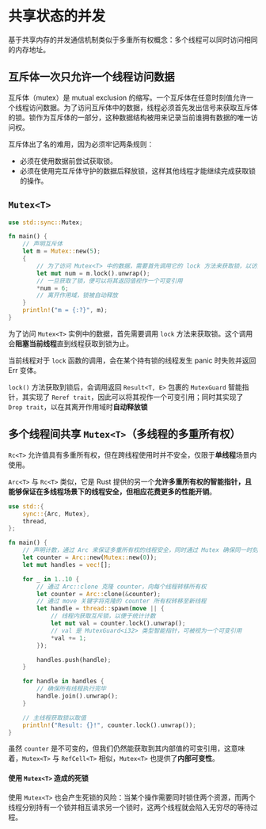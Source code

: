 # 共享状态的并发

基于共享内存的并发通信机制类似于多重所有权概念：多个线程可以同时访问相同的内存地址。

## 互斥体一次只允许一个线程访问数据

互斥体（mutex）是 mutual exclusion 的缩写。一个互斥体在任意时刻值允许一个线程访问数据。为了访问互斥体中的数据，线程必须首先发出信号来获取互斥体的锁。锁作为互斥体的一部分，这种数据结构被用来记录当前谁拥有数据的唯一访问权。

互斥体出了名的难用，因为必须牢记两条规则：

* 必须在使用数据前尝试获取锁。
* 必须在使用完互斥体守护的数据后释放锁，这样其他线程才能继续完成获取锁的操作。

## `Mutex<T>`

```rs
use std::sync::Mutex;

fn main() {
    // 声明互斥体
    let m = Mutex::new(5);
    {
        // 为了访问 Mutex<T> 中的数据，需要首先调用它的 lock 方法来获取锁，以访问互斥器中的数据
        let mut num = m.lock().unwrap();
        // 一旦获取了锁，便可以将其返回值视作一个可变引用
        *num = 6;
        // 离开作用域，锁被自动释放
    }
    println!("m = {:?}", m);
}
```

为了访问 `Mutex<T>` 实例中的数据，首先需要调用 `lock` 方法来获取锁。这个调用会**阻塞当前线程**直到线程获取到锁为止。

当前线程对于 `lock` 函数的调用，会在某个持有锁的线程发生 panic 时失败并返回 Err 变体。

`lock()` 方法获取到锁后，会调用返回 `Result<T, E>` 包裹的 `MutexGuard` 智能指针，其实现了 `Reref trait`，因此可以将其视作一个可变引用；同时其实现了 `Drop trait`，以在其离开作用域时**自动释放锁**

## 多个线程间共享 `Mutex<T>`（多线程的多重所有权）

`Rc<T>` 允许值具有多重所有权，但在跨线程使用时并不安全，仅限于**单线程**场景内使用。

`Arc<T>` 与 `Rc<T>` 类似，它是 Rust 提供的另一个**允许多重所有权的智能指针，且能够保证在多线程场景下的线程安全，但相应花费更多的性能开销**。

```rs
use std::{
    sync::{Arc, Mutex},
    thread,
};

fn main() {
    // 声明计数，通过 Arc 来保证多重所有权的线程安全，同时通过 Mutex 确保同一时刻仅有一个线程具备唯一访问权
    let counter = Arc::new(Mutex::new(0));
    let mut handles = vec![];

    for _ in 1..10 {
        // 通过 Arc::clone 克隆 counter，向每个线程转移所有权
        let counter = Arc::clone(&counter);
        // 通过 move 关键字将克隆的 counter 所有权转移至新线程
        let handle = thread::spawn(move || {
            // 线程内获取互斥锁，以便于统计计数
            let mut val = counter.lock().unwrap();
            // val 是 MutexGuard<i32> 类型智能指针，可被视为一个可变引用
            *val += 1;
        });

        handles.push(handle);
    }

    for handle in handles {
        // 确保所有线程执行完毕
        handle.join().unwrap();
    }

    // 主线程获取锁以取值
    println!("Result: {}!", counter.lock().unwrap());
}
```

虽然 `counter` 是不可变的，但我们仍然能获取到其内部值的可变引用，这意味着，`Mutex<T>` 与 `RefCell<T>` 相似，`Mutex<T>` 也提供了**内部可变性**。

#### 使用 `Mutex<T>` 造成的死锁

使用 `Mutex<T>` 也会产生死锁的风险：当某个操作需要同时锁住两个资源，而两个线程分别持有一个锁并相互请求另一个锁时，这两个线程就会陷入无穷尽的等待过程。